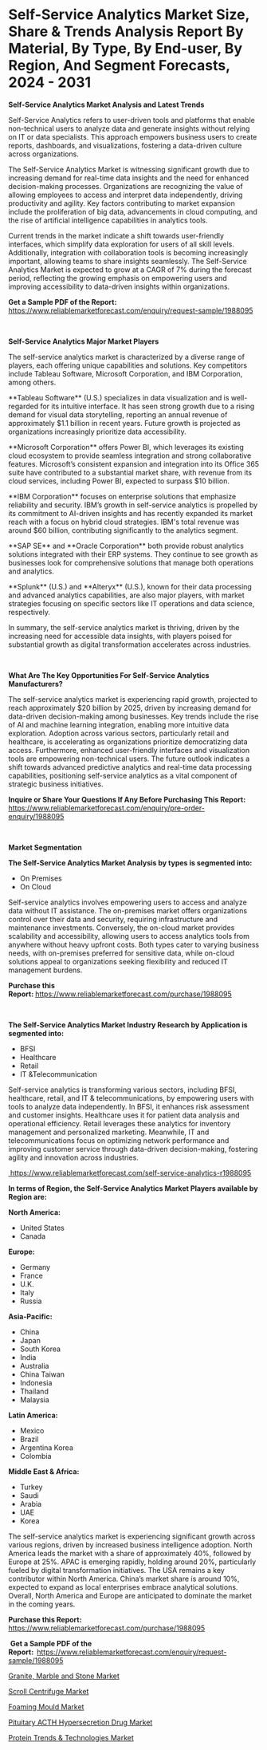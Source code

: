 <p><h1>Self-Service Analytics Market Size, Share & Trends Analysis Report By Material, By Type, By End-user, By Region, And Segment Forecasts, 2024 - 2031</h1></p><p><strong>Self-Service Analytics Market Analysis and Latest Trends</strong></p>
<p><p>Self-Service Analytics refers to user-driven tools and platforms that enable non-technical users to analyze data and generate insights without relying on IT or data specialists. This approach empowers business users to create reports, dashboards, and visualizations, fostering a data-driven culture across organizations. </p><p>The Self-Service Analytics Market is witnessing significant growth due to increasing demand for real-time data insights and the need for enhanced decision-making processes. Organizations are recognizing the value of allowing employees to access and interpret data independently, driving productivity and agility. Key factors contributing to market expansion include the proliferation of big data, advancements in cloud computing, and the rise of artificial intelligence capabilities in analytics tools.</p><p>Current trends in the market indicate a shift towards user-friendly interfaces, which simplify data exploration for users of all skill levels. Additionally, integration with collaboration tools is becoming increasingly important, allowing teams to share insights seamlessly. The Self-Service Analytics Market is expected to grow at a CAGR of 7% during the forecast period, reflecting the growing emphasis on empowering users and improving accessibility to data-driven insights within organizations.</p></p>
<p><strong>Get a Sample PDF of the Report:&nbsp;</strong> <a href="https://www.reliablemarketforecast.com/enquiry/request-sample/1988095?utm_campaign=1129&utm_medium=2&utm_source=Github&utm_content=ia&utm_term=25102024&utm_id=self-service-analytics">https://www.reliablemarketforecast.com/enquiry/request-sample/1988095</a></p>
<p>&nbsp;</p>
<p><strong>Self-Service Analytics Major Market Players</strong></p>
<p><p>The self-service analytics market is characterized by a diverse range of players, each offering unique capabilities and solutions. Key competitors include Tableau Software, Microsoft Corporation, and IBM Corporation, among others. </p><p>**Tableau Software** (U.S.) specializes in data visualization and is well-regarded for its intuitive interface. It has seen strong growth due to a rising demand for visual data storytelling, reporting an annual revenue of approximately $1.1 billion in recent years. Future growth is projected as organizations increasingly prioritize data accessibility.</p><p>**Microsoft Corporation** offers Power BI, which leverages its existing cloud ecosystem to provide seamless integration and strong collaborative features. Microsoft’s consistent expansion and integration into its Office 365 suite have contributed to a substantial market share, with revenue from its cloud services, including Power BI, expected to surpass $10 billion.</p><p>**IBM Corporation** focuses on enterprise solutions that emphasize reliability and security. IBM’s growth in self-service analytics is propelled by its commitment to AI-driven insights and has recently expanded its market reach with a focus on hybrid cloud strategies. IBM's total revenue was around $60 billion, contributing significantly to the analytics segment.</p><p>**SAP SE** and **Oracle Corporation** both provide robust analytics solutions integrated with their ERP systems. They continue to see growth as businesses look for comprehensive solutions that manage both operations and analytics.</p><p>**Splunk** (U.S.) and **Alteryx** (U.S.), known for their data processing and advanced analytics capabilities, are also major players, with market strategies focusing on specific sectors like IT operations and data science, respectively.</p><p>In summary, the self-service analytics market is thriving, driven by the increasing need for accessible data insights, with players poised for substantial growth as digital transformation accelerates across industries.</p></p>
<p>&nbsp;</p>
<p><strong>What Are The Key Opportunities For Self-Service Analytics Manufacturers?</strong></p>
<p><p>The self-service analytics market is experiencing rapid growth, projected to reach approximately $20 billion by 2025, driven by increasing demand for data-driven decision-making among businesses. Key trends include the rise of AI and machine learning integration, enabling more intuitive data exploration. Adoption across various sectors, particularly retail and healthcare, is accelerating as organizations prioritize democratizing data access. Furthermore, enhanced user-friendly interfaces and visualization tools are empowering non-technical users. The future outlook indicates a shift towards advanced predictive analytics and real-time data processing capabilities, positioning self-service analytics as a vital component of strategic business initiatives.</p></p>
<p><strong>Inquire or Share Your Questions If Any Before Purchasing This Report:</strong> <a href="https://www.reliablemarketforecast.com/enquiry/pre-order-enquiry/1988095?utm_campaign=1129&utm_medium=2&utm_source=Github&utm_content=ia&utm_term=25102024&utm_id=self-service-analytics">https://www.reliablemarketforecast.com/enquiry/pre-order-enquiry/1988095</a></p>
<p>&nbsp;</p>
<p><strong>Market Segmentation</strong></p>
<p><strong>The Self-Service Analytics Market Analysis by types is segmented into:</strong></p>
<p><ul><li>On Premises</li><li>On Cloud</li></ul></p>
<p><p>Self-service analytics involves empowering users to access and analyze data without IT assistance. The on-premises market offers organizations control over their data and security, requiring infrastructure and maintenance investments. Conversely, the on-cloud market provides scalability and accessibility, allowing users to access analytics tools from anywhere without heavy upfront costs. Both types cater to varying business needs, with on-premises preferred for sensitive data, while on-cloud solutions appeal to organizations seeking flexibility and reduced IT management burdens.</p></p>
<p><strong>Purchase this Report:&nbsp;</strong><a href="https://www.reliablemarketforecast.com/purchase/1988095?utm_campaign=1129&utm_medium=2&utm_source=Github&utm_content=ia&utm_term=25102024&utm_id=self-service-analytics">https://www.reliablemarketforecast.com/purchase/1988095</a></p>
<p>&nbsp;</p>
<p><strong>The Self-Service Analytics Market Industry Research by Application is segmented into:</strong></p>
<p><ul><li>BFSI</li><li>Healthcare</li><li>Retail</li><li>IT &Telecommunication</li></ul></p>
<p><p>Self-service analytics is transforming various sectors, including BFSI, healthcare, retail, and IT & telecommunications, by empowering users with tools to analyze data independently. In BFSI, it enhances risk assessment and customer insights. Healthcare uses it for patient data analysis and operational efficiency. Retail leverages these analytics for inventory management and personalized marketing. Meanwhile, IT and telecommunications focus on optimizing network performance and improving customer service through data-driven decision-making, fostering agility and innovation across industries.</p></p>
<p><a href="https://www.reliablemarketforecast.com/self-service-analytics-r1988095?utm_campaign=1129&utm_medium=2&utm_source=Github&utm_content=ia&utm_term=25102024&utm_id=self-service-analytics">&nbsp;https://www.reliablemarketforecast.com/self-service-analytics-r1988095</a></p>
<p><strong>In terms of Region, the Self-Service Analytics Market Players available by Region are:</strong></p>
<p>
    <p> <strong> North America: </strong>
        <ul>
            <li>United States</li>
            <li>Canada</li>
        </ul>
        </p> 
    <p> <strong> Europe: </strong>
        <ul>
            <li>Germany</li>
            <li>France</li>
            <li>U.K.</li>
            <li>Italy</li>
            <li>Russia</li>
        </ul>
        </p> 
    <p> <strong> Asia-Pacific: </strong>
        <ul>
            <li>China</li>
            <li>Japan</li>
            <li>South Korea</li>
            <li>India</li>
            <li>Australia</li>
            <li>China Taiwan</li>
            <li>Indonesia</li>
            <li>Thailand</li>
            <li>Malaysia</li>
        </ul>
        </p> 
    <p> <strong> Latin America: </strong>
        <ul>
            <li>Mexico</li>
            <li>Brazil</li>
            <li>Argentina Korea</li>
            <li>Colombia</li>
        </ul>
        </p> 
    <p> <strong> Middle East & Africa: </strong>
        <ul>
            <li>Turkey</li>
            <li>Saudi</li>
            <li>Arabia</li>
            <li>UAE</li>
            <li>Korea</li>
        </ul>
    </p>
    </p>
<p><p>The self-service analytics market is experiencing significant growth across various regions, driven by increased business intelligence adoption. North America leads the market with a share of approximately 40%, followed by Europe at 25%. APAC is emerging rapidly, holding around 20%, particularly fueled by digital transformation initiatives. The USA remains a key contributor within North America. China’s market share is around 10%, expected to expand as local enterprises embrace analytical solutions. Overall, North America and Europe are anticipated to dominate the market in the coming years.</p></p>
<p><strong>Purchase this Report: </strong><a href="https://www.reliablemarketforecast.com/purchase/1988095?utm_campaign=1129&utm_medium=2&utm_source=Github&utm_content=ia&utm_term=25102024&utm_id=self-service-analytics">https://www.reliablemarketforecast.com/purchase/1988095</a></p>
<p>&nbsp;<strong>Get a Sample PDF of the Report:&nbsp;&nbsp;</strong><a href="https://www.reliablemarketforecast.com/enquiry/request-sample/1988095?utm_campaign=1129&utm_medium=2&utm_source=Github&utm_content=ia&utm_term=25102024&utm_id=self-service-analytics">https://www.reliablemarketforecast.com/enquiry/request-sample/1988095</a></p>
<p><strong></strong></p>
<p><p><a href="https://github.com/hentonwytandusyl0/Market-Research-Report-List-1/blob/main/granite-marble-and-stone-market.md?utm_campaign=1129&utm_medium=2&utm_source=Github&utm_content=ia&utm_term=25102024&utm_id=self-service-analytics">Granite, Marble and Stone Market</a></p><p><a href="https://issuu.com/reportprime-2/docs/scroll-centrifuge-market-size-2030._12fe9c0df7cd84?utm_campaign=1129&utm_medium=2&utm_source=Github&utm_content=ia&utm_term=25102024&utm_id=self-service-analytics">Scroll Centrifuge Market</a></p><p><a href="https://issuu.com/reportprime-2/docs/foaming-mould-market-size-2030.pptx_8526a48f39b5cb?utm_campaign=1129&utm_medium=2&utm_source=Github&utm_content=ia&utm_term=25102024&utm_id=self-service-analytics">Foaming Mould Market</a></p><p><a href="https://www.linkedin.com/pulse/influencing-factors-pituitary-acth-hypersecretion-drug-market-hddac?utm_campaign=1129&utm_medium=2&utm_source=Github&utm_content=ia&utm_term=25102024&utm_id=self-service-analytics">Pituitary ACTH Hypersecretion Drug Market</a></p><p><a href="https://github.com/janeengrenong0/Market-Research-Report-List-1/blob/main/protein-trends-technologies-market.md?utm_campaign=1129&utm_medium=2&utm_source=Github&utm_content=ia&utm_term=25102024&utm_id=self-service-analytics">Protein Trends & Technologies Market</a></p></p>